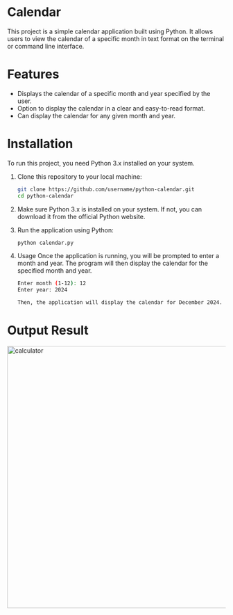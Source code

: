 # Calendar

This project is a simple calendar application built using Python. It allows users to view the calendar of a specific month in text format on the terminal or command line interface.

# Features

- Displays the calendar of a specific month and year specified by the user.
- Option to display the calendar in a clear and easy-to-read format.
- Can display the calendar for any given month and year.

# Installation

To run this project, you need Python 3.x installed on your system.

1. Clone this repository to your local machine:

   ```bash
   git clone https://github.com/username/python-calendar.git
   cd python-calendar

2. Make sure Python 3.x is installed on your system. If not, you can download it from the official Python website.

3. Run the application using Python:
   
   ```bash
   python calendar.py

4. Usage
   Once the application is running, you will be prompted to enter a month and year. The program will then display the calendar for the specified month and year.

    ```bash
    Enter month (1-12): 12
    Enter year: 2024
    
   Then, the application will display the calendar for December 2024.

# Output Result
<img width="603" alt="calculator" src="https://github.com/user-attachments/assets/6233ac3d-dba8-4990-be7b-7930e9430889" />



